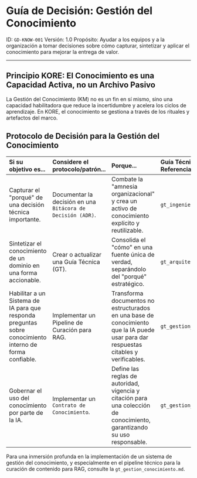 # Guía de Decisión: Gestión del Conocimiento

ID: `GD-KNOW-001`
Versión: 1.0
Propósito: Ayudar a los equipos y a la organización a tomar decisiones sobre cómo capturar, sintetizar y aplicar el conocimiento para mejorar la entrega de valor.

---

## Principio KORE: El Conocimiento es una Capacidad Activa, no un Archivo Pasivo

La Gestión del Conocimiento (KM) no es un fin en sí mismo, sino una capacidad habilitadora que reduce la incertidumbre y acelera los ciclos de aprendizaje. En KORE, el conocimiento se gestiona a través de los rituales y artefactos del marco.

## Protocolo de Decisión para la Gestión del Conocimiento

| Si su objetivo es... | Considere el protocolo/patrón... | Porque... | Guía Técnica de Referencia |
| :--- | :--- | :--- | :--- |
| Capturar el "porqué" de una decisión técnica importante. | Documentar la decisión en una `Bitácora de Decisión (ADR)`. | Combate la "amnesia organizacional" y crea un activo de conocimiento explícito y reutilizable. | `gt_ingenieria_software.md` |
| Sintetizar el conocimiento de un dominio en una forma accionable. | Crear o actualizar una Guía Técnica (GT). | Consolida el "cómo" en una fuente única de verdad, separándolo del "porqué" estratégico. | `gt_arquitectura_nexus.md` |
| Habilitar a un Sistema de IA para que responda preguntas sobre conocimiento interno de forma confiable. | Implementar un Pipeline de Curación para RAG. | Transforma documentos no estructurados en una base de conocimiento que la IA puede usar para dar respuestas citables y verificables. | `gt_gestion_conocimiento.md` |
| Gobernar el uso del conocimiento por parte de la IA. | Implementar un `Contrato de Conocimiento`. | Define las reglas de autoridad, vigencia y citación para una colección de conocimiento, garantizando su uso responsable. | `gt_gestion_conocimiento.md` |

Para una inmersión profunda en la implementación de un sistema de gestión del conocimiento, y especialmente en el pipeline técnico para la curación de contenido para RAG, consulte la `gt_gestion_conocimiento.md`.
